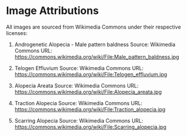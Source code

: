 # Image Attributions

All images are sourced from Wikimedia Commons under their respective licenses:

1. Androgenetic Alopecia - Male pattern baldness
   Source: Wikimedia Commons
   URL: https://commons.wikimedia.org/wiki/File:Male_pattern_baldness.jpg

2. Telogen Effluvium
   Source: Wikimedia Commons
   URL: https://commons.wikimedia.org/wiki/File:Telogen_effluvium.jpg

3. Alopecia Areata
   Source: Wikimedia Commons
   URL: https://commons.wikimedia.org/wiki/File:Alopecia_areata.jpg

4. Traction Alopecia
   Source: Wikimedia Commons
   URL: https://commons.wikimedia.org/wiki/File:Traction_alopecia.jpg

5. Scarring Alopecia
   Source: Wikimedia Commons
   URL: https://commons.wikimedia.org/wiki/File:Scarring_alopecia.jpg

